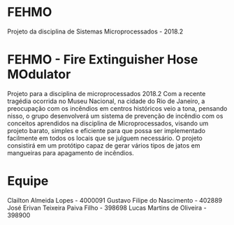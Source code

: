 # FEHMO
Projeto da disciplina de Sistemas Microprocessados - 2018.2

# FEHMO - Fire Extinguisher Hose MOdulator
Projeto para a disciplina de microprocessados 2018.2
Com a recente tragédia ocorrida no Museu Nacional, na cidade do Rio de Janeiro, a preocupação com os incêndios em centros históricos veio a tona, pensando nisso, o grupo desenvolverá um sistema de prevenção de incêndio com os conceitos aprendidos na disciplina de Microprocessados, visando um projeto barato, simples e eficiente para que possa ser implementado facilmente em todos os locais que se julguem necessário. O projeto consistirá em um protótipo capaz de gerar vários tipos de jatos em mangueiras para apagamento de incêndios.

# Equipe
Clailton Almeida Lopes - 4000091
Gustavo Filipe do Nascimento - 402889
José Erivan Teixeira Paiva Filho - 398698
Lucas Martins de Oliveira - 398900
